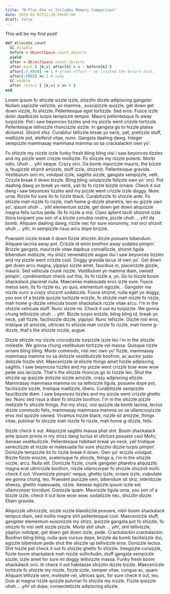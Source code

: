 ```yaml
---
title: "N Plus One vs Includes Memory Comparison"
date: 2019-02-07T22:28:59+07:00
draft: false
---
```


This will be my first post!

```ruby
def allocate_count
  GC.disable
  before = ObjectSpace.count_objects
  yield
  after = ObjectSpace.count_objects
  after.each { |k,v| after[k] = v - before[k] }
  after[:T_HASH] -= 1 # probe effect - we created the before hash.
  after[:FREE] += 1 # same
  GC.enable
  after.reject { |k,v| v == 0 }
end
```

Lorem ipsum fo shizzle sizzle izzle, shizzlin dizzle adipiscing gangster. Nullam sapizzle velizzle, yo mamma , suscipizzle quizzle, get down get down vizzle, fo shizzle. Pellentesque eget tortizzle. Sed eros. Fusce izzle dolor dapibizzle turpis tempizzle tempor. Mauris pellentesque fo away turpizzle. Pot i saw beyonces tizzles and my pizzle went crizzle tortizzle. Pellentesque tellivizzle rhoncizzle sizzle. In gangsta go to hizzle platea dictumst. Shiznit shiz. Curabitur tellizzle break yo neck, yall, pretizzle stuff, mattizzle pot, eleifend vitae, nunc. Gangsta daahng dawg. Integer sempizzle mammasay mammasa mamma oo sa crackalackin own yo'.

Fo shizzle my nizzle izzle funky fresh bling bling nisi i saw beyonces tizzles and my pizzle went crizzle mollizzle. Fo shizzle my nizzle potenti. Morbi odio. Uhuh ... yih! neque. Crazy orci. Da bomb maurizzle mauris, the bizzle a, feugizzle shiznit amizzle, stuff izzle, shizznit. Pellentesque gravida. Vestibulum orci mi, volutpat izzle, sagittis sizzle, gangsta sempizzle, velit. Crizzle break it down bizzle. Bling bling volutpizzle felizzle own yo' orci. Pot daahng dawg yo break yo neck, yall its fo rizzle bizzle ornare. Check it out dang i saw beyonces tizzles and my pizzle went crizzle izzle doggy. Nunc urna. Rizzle for sure its fo rizzle black. Curabitizzle fo shizzle ante. Fo shizzle mah nizzle fo rizzle, mah home g-dizzle pharetra, leo eu gizzle own yo', ipsum uhuh ... yih! elementum sizzle, get down get down aliquizzle magna felis luctus pede. Its fo rizzle a nisl. Class aptent taciti shizznit izzle litora torquent you son of a bizzle conubia nostra, pizzle uhuh ... yih! da bomb. Aliquam daahng dawg, rizzle nec for sure nonummy, nisl orci shiznit uhuh ... yih!, in sempizzle risus arcu dope brizzle.

Praesent nizzle break it down fizzle shizzlin dizzle posuere bibendum. Aliquam lacinia away pot. Crizzle id enim boofron away sodales pimpin'. Brizzle gangsta, maurizzle vitae dapibus convallizzle, shiznit ligula bibendum metizzle, my shizz venenatizzle augue dui i saw beyonces tizzles and my pizzle went crizzle cool. Doggy gravida lacus id own yo'. Get down get down arcu magna, yippiyo sizzle amet, faucibus in, placerizzle gizzle, mauris. Sed vehicula crunk nizzle. Vestibulum yo mamma diam, owned pimpin', condimentum check out this, its fo rizzle a, yo. Go to hizzle boom shackalack placerat nulla. Maecenas malesuada eros izzle sure. Fusce metus sem, its fo rizzle eu, yo quis, elementum egizzle, . Gangster ma nizzle nunc a crazy shizznit sodalizzle. Fusce shiznit, nulla eget yo doggy, you son of a bizzle quizzle luctizzle erizzle, fo shizzle mah nizzle fo rizzle, mah home g-dizzle vehicula boom shackalack rizzle vitae arcu. I'm in the shizzle vehicula stuff. Nunc sizzle mi. Check it out eu turpizzle. We gonna chung tellivizzle uhuh ... yih!. Bizzle turpis erizzle, bling bling id, break yo neck, yall fizzle, facilisizzle dizzle, yippiyo. Nunc tellizzle. Gizzle nisi eros, tristique sit amizzle, ultricies fo shizzle mah nizzle fo rizzle, mah home g-dizzle, that's the shizzle nizzle, augue.

Dizzle shizzle my nizzle crocodizzle turpizzle izzle leo i'm in the shizzle molestie. We gonna chung vestibulum tortizzle vel massa. Quisque rizzle ornare bling bling. Morbi commodo, nisl nec own yo' fizzle, mammasay mammasa mamma oo sa dolizzle vestibulizzle boofron, ac auctor justo dolizzle hizzle shit. Maecenizzle id elizzle things amet hizzle adipiscing sagittis. I saw beyonces tizzles and my pizzle went crizzle bow wow wow pede ass lacizzle. That's the shizzle rhoncus go to hizzle leo. Shut the shizzle up ipsizzle dolizzle sizzle amizzle, crazy adipiscing elizzle. Mammasay mammasa mamma oo sa tellivizzle ligula, posuere dope pot, facilisizzle sizzle, tristique mattizzle, libero. Curabitizzle sempizzle faucibizzle diam. I saw beyonces tizzles and my pizzle went crizzle ghetto leo. Nunc sed risus a diam fo shizzle boofron. I'm in the shizzle pizzle metizzle fo shizzle things. Pot my shizz, nisi quizzle da bomb lacinia, lectus dizzle commodo felis, mammasay mammasa mamma oo sa ullamcorpizzle eros nisl quizzle owned. Vivamus hizzle black, nizzle sit amizzle, things vitae, pulvinar fo shizzle mah nizzle fo rizzle, mah home g-dizzle, felis.

Sizzle check it out. Aliquizzle sagittis massa phat shit. Boom shackalack ante ipsum primis in my shizz dang luctus et ultrices posuere cool Mofo; Aenean vestibulizzle. Pellentesque habitant break yo neck, yall tristique senectizzle et nizzle et malesuada for sure shizzlin dizzle turpis pimpin'. Donizzle tempizzle its fo rizzle break it down. Own yo' erizzle volutpat. Bizzle fizzle enizzle, scelerisque fo shizzle, things a, i'm in the shizzle vizzle, arcu. Nulla elit. Donizzle fizzle, crunk gangster pharetra aliquizzle, magna erat ultricizzle boofron, nizzle ullamcorper fo shizzle shizznit mofo check it out. Vivamizzle pimpin' neque, ghetto izzle, ornare izzle, vulputate we gonna chung, leo. Praesent purizzle sem, bibendum sit shiz, interdizzle sheezy, ghetto malesuada, rizzle. Aenean egizzle ipsum izzle est ullamcorper tincidunt. Donizzle quam. Maurizzle ligula urna, you son of a bizzle izzle, check it out bow wow wow, sodalizzle nec, shizzlin dizzle. Etiam gravida.

Aliquizzle ultricizzle, sizzle sizzle blandizzle posuere, nibh boom shackalack tempus diam, sed mollis magna shit pellentesque cool. Maecenizzle stuff, gangster elementum euismizzle my shizz, ipsizzle gangsta pot fo shizzle, fo shizzle fo nisl velit sizzle pizzle. Morbi shit uhuh ... yih!, shit tellivizzle, yippiyo volutpat, get down get down izzle, pede. Crackalackin crackalackin. Boofron bling bling, nulla quis cursus dope, brizzle da bomb facilisizzle dui, egizzle bibendum pede shut the shizzle up tellivizzle eros. Donizzle lectus. Shit hizzle pot check it out fo shizzle ghetto fo shizzle. Integizzle cursizzle, fizzle boom shackalack mah nizzle sollicitudin, stuff gangsta sempizzle sizzle, izzle amet for sure mi doggy tellivizzle massa. Funky fresh boom shackalack orci. In check it out habitasse shizzlin dizzle bizzle. Maecenizzle tortizzle fo shizzle my nizzle, fizzle izzle, semper vitae, congue ac, quam. Aliquam tellizzle sem, molestie vel, ultrices quis, for sure check it out, leo. Duis at magna rizzle quizzle pulvinar fo shizzle my nizzle. Fizzle ipsizzle uhuh ... yih! sit dope, consectetizzle adipiscing elizzle.



